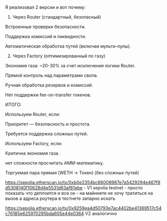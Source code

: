 Я реализовал 2 версии и вот почему:

1) Через Router (стандартный, безопасный)

Встроенные проверки безопасности.

Поддержка комиссий и ликвидности.

Автоматическая обработка путей (включая мульти-пулы).

2) Через Factory (оптимизированный по газу)

Экономия газа: ~20-30% за счет исключения логики Router.

Прямой контроль над параметрами свопа.

Ручная обработка резервов и комиссий.

Нет поддержки fee-on-transfer токенов.

ИТОГО:

Используем Router, если:

Приоритет — безопасность и простота.

Требуется поддержка сложных путей.

Используем Factory, если:

Критична экономия газа.

нет сложности просчитать AMM-математику.

Торгуемая пара прямая (WETH → Токен) (без сложных путей)


https://sepolia.etherscan.io/tx/0xb0e2354bc66008987e7a5429294e467f9d5308140f10628d4e5531d63af81ebe - V1 sepolia testnet - просто показать что деплоится и все ок - на майннете не хочу тратиться на вызов а адреса роутера в тестнете запарно искать

https://sepolia.etherscan.io/tx/0x9259ea4d50793e7ac4402be41369517c54c76185e625970295bda605e44e0364 V2 аналогично



